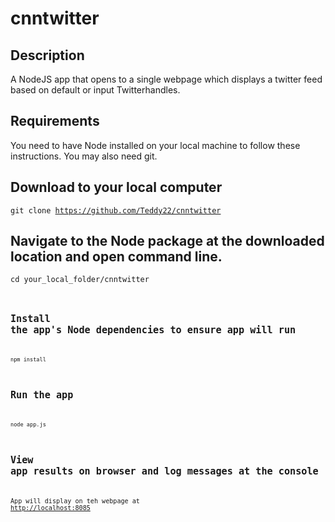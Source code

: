 # cnntwitter

## Description
A NodeJS app that opens to a single webpage which displays a twitter feed based on default or input Twitterhandles.

## Requirements
You need to have Node installed on your local machine to follow these instructions. You may also need git.

## Download to your local computer
<code>git clone https://github.com/Teddy22/cnntwitter</code>

## Navigate to the Node package at the downloaded location and open command line.
<code>cd your_local_folder/cnntwitter<code>

## Install the app's Node dependencies to ensure app will run
<code>npm install</code>

## Run the app
<code>node app.js</code>

## View app results on browser and log messages at the console
App will display on teh webpage at <a href="http://localhost:8085">http://localhost:8085</a>
